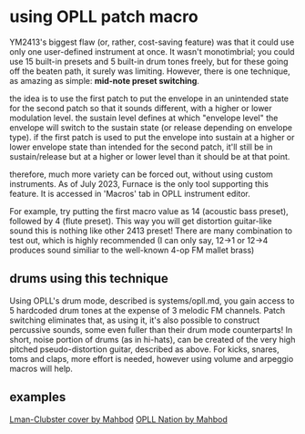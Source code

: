 # using OPLL patch macro

YM2413's biggest flaw (or, rather, cost-saving feature) was that it could use only one user-defined instrument at once. It wasn't monotimbrial; you could use 15 built-in presets and 5 built-in drum tones freely, but for these going off the beaten path, it surely was limiting. However, there is one technique, as amazing as simple: **mid-note preset switching**.

 the idea is to use the first patch to put the envelope in an unintended state for the second patch so that it sounds different, with a higher or lower modulation level. the sustain level defines at which "envelope level" the envelope will switch to the sustain state (or release depending on envelope type). if the first patch is used to put the envelope into sustain at a higher or lower envelope state than intended for the second patch, it'll still be in sustain/release but at a higher or lower level than it should be at that point.

therefore, much more variety can be forced out, without using custom instruments. As of July 2023, Furnace is the only tool supporting this feature. It is accessed in 'Macros' tab in OPLL instrument editor.

For example, try putting the first macro value as 14 (acoustic bass preset), followed by 4 (flute preset). This way you will get distortion guitar-like sound this is nothing like other 2413 preset! There are many combination to test out, which is highly recommended (I can only say, 12->1 or 12->4 produces sound similiar to the well-known 4-op FM mallet brass)

## drums using this technique

Using OPLL's drum mode, described is systems/opll.md, you gain access to 5 hardcoded drum tones at the expense of 3 melodic FM channels. Patch switching eliminates that, as using it, it's also possible to construct percussive sounds, some even fuller than their drum mode counterparts!
In short, noise portion of drums (as in hi-hats), can be created of the very high pitched pseudo-distortion guitar, described as above. For kicks, snares, toms and claps, more effort is needed, however using volume and arpeggio macros will help.

## examples

[Lman-Clubster cover by Mahbod](https://www.youtube.com/watch?v=jfHs7tSyjXI)
[OPLL Nation by Mahbod](https://www.youtube.com/watch?v=ou6pEfxByeE)